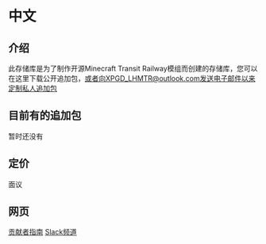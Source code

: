 # 中文

## 介绍

此存储库是为了制作开源Minecraft Transit Railway模组而创建的存储库，您可以在这里下载公开追加包，或者向XPGD_LHMTR@outlook.com发送电子邮件以来定制私人追加包

## 目前有的追加包

暂时还没有

## 定价

面议

## 网页
[贡献者指南](https://github.com/LHMTR/Mods/tree/主文件-Main/主要文件/CONTRIBUTING.md)
[Slack频道](https://app.slack.com/client/T059VQ81R6G/C05A5ULG7EV?cdn_fallback=1)
